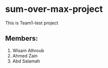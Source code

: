 # sum-over-max-project
This is Team1-test project
## Members:
1. Wisam Alhroub
2. Ahmed Zain
3. Abd Salamah
